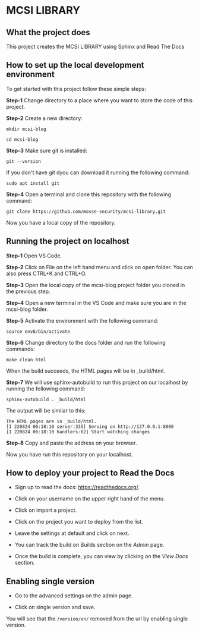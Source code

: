 # MCSI LIBRARY



## What the project does

This project creates the MCSI LIBRARY using Sphinx and Read The Docs

## How to set up the local development environment

To get started with this project follow these simple steps:

**Step-1** Change directory to a place where you want to store the code of this project.

**Step-2** Create a new directory:

`mkdir mcsi-blog`

`cd mcsi-blog`

**Step-3** Make sure git is installed:

`git --version`

If you don't have git dyou can download it running the following command:

`sudo apt install git`

**Step-4** Open a terminal and clone this repository with the following command:

`git clone https://github.com/mosse-security/mcsi-library.git`


Now you have a local copy of the repository.


## Running the project on localhost


**Step-1** Open VS Code.

**Step-2** Click on File on the left hand menu and click on open folder. You can also press CTRL+K and CTRL+O.

**Step-3** Open the local copy of the mcsi-blog project folder you cloned in the previous step.

**Step-4** Open a new terminal in the VS Code and make sure you are in the mcsi-blog folder.

**Step-5** Activate the environment with the following command:

`source env8/bin/activate`

**Step-6** Change directory to the docs folder and run the following commands:

`make clean html`

When the build succeeds, the HTML pages will be in _build/html. 

**Step-7** We will use sphinx-autobuild to run this project on our localhost by running the following command:

`sphinx-autobuild . _build/html`

The output will be similar to this:

```
The HTML pages are in _build/html.
[I 220824 06:18:10 server:335] Serving on http://127.0.0.1:8000
[I 220824 06:18:10 handlers:62] Start watching changes
```

**Step-8** Copy and paste the address on your browser.

Now you have run this repository on your localhost.

## How to deploy your project to Read the Docs


* Sign up to read the docs: https://readthedocs.org/.

* Click on your username on the upper right hand of the menu.

* Click on import a project.

* Click on the project you want to deploy from the list.

* Leave the settings at default and click on next.

* You can track the build on Builds section on the *Admin* page.

* Once the build is complete, you can view by clicking on the *View Docs* section.

## Enabling single version

* Go to the advanced settings on the admin page.

* Click on single version and save. 

You will see that the `/version/en/` removed from the url by enabling single version.





